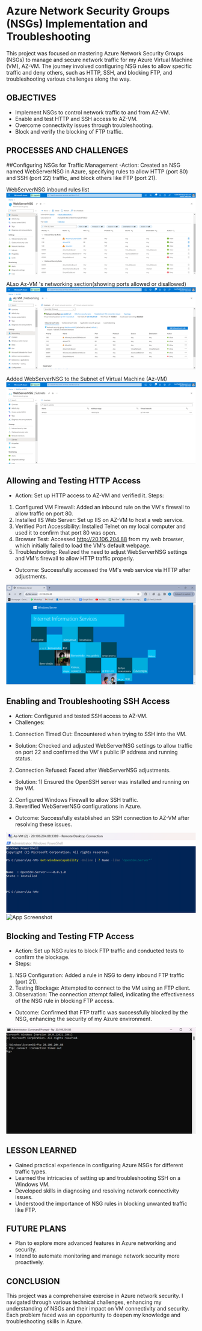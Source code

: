 
# Azure Network Security Groups (NSGs) Implementation and Troubleshooting

This project was focused on mastering Azure Network Security Groups (NSGs) to manage and secure network traffic for my Azure Virtual Machine (VM), AZ-VM. The journey involved configuring NSG rules to allow specific traffic and deny others, such as HTTP, SSH, and blocking FTP, and troubleshooting various challenges along the way.


## OBJECTIVES

- Implement NSGs to control network traffic to and from AZ-VM.
- Enable and test HTTP and SSH access to AZ-VM.
- Overcome connectivity issues through troubleshooting.
- Block and verify the blocking of FTP traffic.
## PROCESSES AND CHALLENGES

##Configuring NSGs for Traffic Management
-Action: Created an NSG named WebServerNSG in Azure, specifying rules to allow HTTP (port 80) and SSH (port 22) traffic, and block others like FTP (port 21).

WebServerNSG inbound rules list 
![App Screenshot](https://github.com/SarthakRana007/Azure-AD-Identity-Management/blob/af7d278b5c75e9e147380270abe48a3f6b3145c2/NSG_Configuration/Screenshots/1.png)

ALso Az-VM 's networking section(showing ports allowed or disallowed)
![App Screenshot](https://github.com/SarthakRana007/Azure-AD-Identity-Management/blob/af7d278b5c75e9e147380270abe48a3f6b3145c2/NSG_Configuration/Screenshots/2.png)

Added WebServerNSG to the Subnet of Virtual Machine (Az-VM)
![App Screenshot](https://github.com/SarthakRana007/Azure-AD-Identity-Management/blob/af7d278b5c75e9e147380270abe48a3f6b3145c2/NSG_Configuration/Screenshots/3.png)


## Allowing and Testing HTTP Access
- Action: Set up HTTP access to AZ-VM and verified it.
Steps:
1) Configured VM Firewall: Added an inbound rule on the VM's firewall to allow traffic on port 80.
2) Installed IIS Web Server: Set up IIS on AZ-VM to host a web service.
3) Verified Port Accessibility: Installed Telnet on my local computer and used it to confirm that port 80 was open.
4) Browser Test: Accessed http://20.106.204.88 from my web browser, which initially failed to load the VM's default webpage.
5) Troubleshooting: Realized the need to adjust WebServerNSG settings and VM's firewall to allow HTTP traffic properly.
- Outcome: Successfully accessed the VM's web service via HTTP after adjustments.

![App Screenshot](https://github.com/SarthakRana007/Azure-AD-Identity-Management/blob/af7d278b5c75e9e147380270abe48a3f6b3145c2/NSG_Configuration/Screenshots/4.png)

## Enabling and Troubleshooting SSH Access
- Action: Configured and tested SSH access to AZ-VM.
- Challenges:
1) Connection Timed Out: Encountered when trying to SSH into the VM.
- Solution: Checked and adjusted WebServerNSG settings to allow traffic on port 22 and confirmed the VM's public IP address and running status.
2) Connection Refused: Faced after WebServerNSG adjustments.
- Solution: 1) Ensured the OpenSSH server was installed and running on the VM.
2) Configured Windows Firewall to allow SSH traffic.
3) Reverified WebServerNSG configurations in Azure.
- Outcome: Successfully established an SSH connection to AZ-VM after resolving these issues.

![App Screenshot](https://github.com/SarthakRana007/Azure-AD-Identity-Management/blob/af7d278b5c75e9e147380270abe48a3f6b3145c2/NSG_Configuration/Screenshots/5.1.png)
![App Screenshot]([https://via.placeholder.com/468x300?text=App+Screenshot+Her](https://github.com/SarthakRana007/Azure-AD-Identity-Management/blob/af7d278b5c75e9e147380270abe48a3f6b3145c2/NSG_Configuration/Screenshots/5.png)e)

## Blocking and Testing FTP Access
- Action: Set up NSG rules to block FTP traffic and conducted tests to confirm the blockage.
- Steps:
1) NSG Configuration: Added a rule in NSG to deny inbound FTP traffic (port 21).
2) Testing Blockage: Attempted to connect to the VM using an FTP client.
3) Observation: The connection attempt failed, indicating the effectiveness of the NSG rule in blocking FTP access.
- Outcome: Confirmed that FTP traffic was successfully blocked by the NSG, enhancing the security of my Azure environment.

![App Screenshot](https://github.com/SarthakRana007/Azure-AD-Identity-Management/blob/af7d278b5c75e9e147380270abe48a3f6b3145c2/NSG_Configuration/Screenshots/6.png)

## LESSON LEARNED

- Gained practical experience in configuring Azure NSGs for different traffic types.
- Learned the intricacies of setting up and troubleshooting SSH on a Windows VM.
- Developed skills in diagnosing and resolving network connectivity issues.
- Understood the importance of NSG rules in blocking unwanted traffic like FTP.

## FUTURE PLANS

- Plan to explore more advanced features in Azure networking and security.
- Intend to automate monitoring and manage network security more proactively.

## CONCLUSION

This project was a comprehensive exercise in Azure network security. I navigated through various technical challenges, enhancing my understanding of NSGs and their impact on VM connectivity and security. Each problem faced was an opportunity to deepen my knowledge and troubleshooting skills in Azure.
